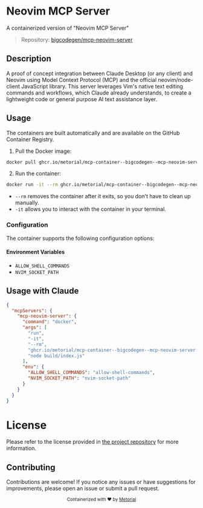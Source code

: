 
# Neovim MCP Server

A containerized version of "Neovim MCP Server"

> Repository: [bigcodegen/mcp-neovim-server](https://github.com/bigcodegen/mcp-neovim-server)

## Description

A proof of concept integration between Claude Desktop (or any client) and Neovim using Model Context Protocol (MCP) and the official neovim/node-client JavaScript library. This server leverages Vim's native text editing commands and workflows, which Claude already understands, to create a lightweight code or general purpose AI text assistance layer.


## Usage

The containers are built automatically and are available on the GitHub Container Registry.

1. Pull the Docker image:

```bash
docker pull ghcr.io/metorial/mcp-container--bigcodegen--mcp-neovim-server--mcp-neovim-server
```

2. Run the container:

```bash
docker run -it --rm ghcr.io/metorial/mcp-container--bigcodegen--mcp-neovim-server--mcp-neovim-server 
```

- `--rm` removes the container after it exits, so you don't have to clean up manually.
- `-it` allows you to interact with the container in your terminal.


### Configuration

The container supports the following configuration options:




#### Environment Variables

- `ALLOW_SHELL_COMMANDS`
- `NVIM_SOCKET_PATH`




## Usage with Claude

```json
{
  "mcpServers": {
    "mcp-neovim-server": {
      "command": "docker",
      "args": [
        "run",
        "-it",
        "--rm",
        "ghcr.io/metorial/mcp-container--bigcodegen--mcp-neovim-server--mcp-neovim-server",
        "node build/index.js"
      ],
      "env": {
        "ALLOW_SHELL_COMMANDS": "allow-shell-commands",
        "NVIM_SOCKET_PATH": "nvim-socket-path"
      }
    }
  }
}
```

# License

Please refer to the license provided in [the project repository](https://github.com/bigcodegen/mcp-neovim-server) for more information.

## Contributing

Contributions are welcome! If you notice any issues or have suggestions for improvements, please open an issue or submit a pull request.

<div align="center">
  <sub>Containerized with ❤️ by <a href="https://metorial.com">Metorial</a></sub>
</div>
  